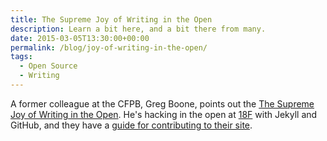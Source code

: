 ```yaml
---
title: The Supreme Joy of Writing in the Open
description: Learn a bit here, and a bit there from many.
date: 2015-03-05T13:30:00+00:00
permalink: /blog/joy-of-writing-in-the-open/
tags:
  - Open Source
  - Writing
---
```


A former colleague at the CFPB, Greg Boone, points out the [The Supreme Joy of Writing in the Open](https://greg.harmsboone.org/2015/03/04/the-supreme-joy-of-writing-in-the-open/). He's hacking in the open at [18F](https://18f.gsa.gov/) with Jekyll and GitHub, and they have a [guide for contributing to their site](https://18f.gsa.gov/2015/03/03/how-to-use-github-and-the-terminal-a-guide/).

